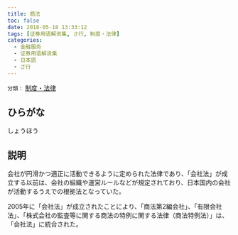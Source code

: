 ```yaml
---
title: 商法
toc: false
date: 2018-05-18 13:33:12
tags: [证券用语解说集, さ行, 制度・法律]
categories:
  - 金融服务
  - 证券用语解说集
  - 日本語
  - さ行
---
```


`分類：` [制度・法律](/tags/制度・法律/)

## ひらがな

しょうほう

## 説明

会社が円滑かつ適正に活動できるように定められた法律であり、「会社法」が成立する以前は、会社の組織や運営ルールなどが規定されており、日本国内の会社が活動するうえでの根拠法となっていた。

2005年に「会社法」が成立されたことにより、「商法第2編会社」、「有限会社法」、「株式会社の監査等に関する商法の特例に関する法律（商法特例法）」は、「会社法」に統合された。
